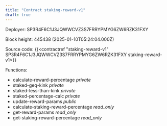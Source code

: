 ```yaml
---
title: "Contract staking-reward-v1"
draft: true
---
```

Deployer: SP3R4F6C1J3JQWWCVZ3S7FRRYPMYG6ZW6RZK31FXY


 



Block height: 445438 (2025-01-10T05:24:04.000Z)

Source code: {{<contractref "staking-reward-v1" SP3R4F6C1J3JQWWCVZ3S7FRRYPMYG6ZW6RZK31FXY staking-reward-v1>}}

Functions:

* calculate-reward-percentage _private_
* staked-geq-kink _private_
* staked-less-than-kink _private_
* staked-percentage-calc _private_
* update-reward-params _public_
* calculate-staking-reward-percentage _read_only_
* get-reward-params _read_only_
* get-staking-reward-percentage _read_only_
